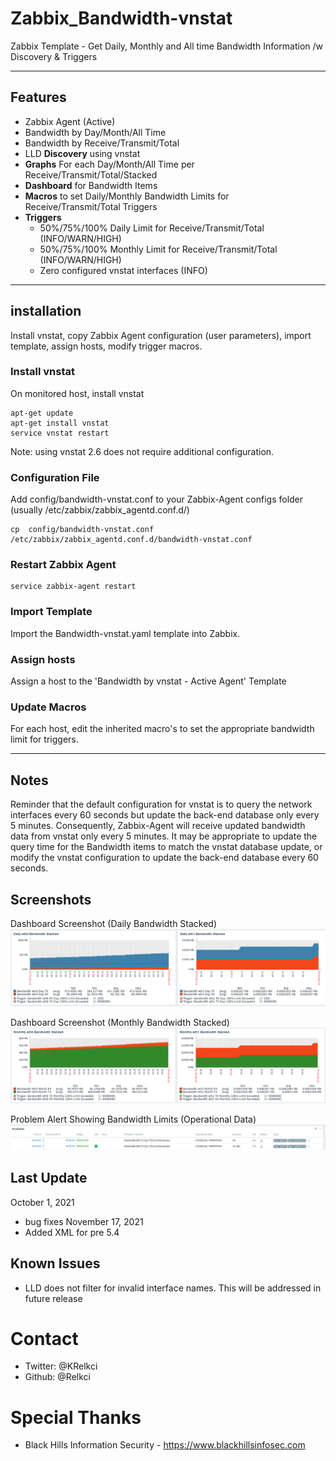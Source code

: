 # Zabbix_Bandwidth-vnstat
Zabbix Template - Get Daily, Monthly and All time Bandwidth Information /w Discovery & Triggers


-----------

## Features
- Zabbix Agent (Active)
- Bandwidth by Day/Month/All Time
- Bandwidth by Receive/Transmit/Total
- LLD **Discovery** using vnstat
- **Graphs** For each Day/Month/All Time per Receive/Transmit/Total/Stacked
- **Dashboard** for Bandwidth Items
- **Macros** to set Daily/Monthly Bandwidth Limits for Receive/Transmit/Total Triggers
- **Triggers**
  - 50%/75%/100% Daily Limit for Receive/Transmit/Total (INFO/WARN/HIGH)
  - 50%/75%/100% Monthly Limit for Receive/Transmit/Total (INFO/WARN/HIGH)
  - Zero configured vnstat interfaces (INFO)

----------------------


## installation
Install vnstat, copy Zabbix Agent configuration (user parameters), import template, assign hosts, modify trigger macros.


### Install vnstat
On monitored host, install vnstat
```
apt-get update
apt-get install vnstat
service vnstat restart
```
Note: using vnstat 2.6 does not require additional configuration.

### Configuration File
Add config/bandwidth-vnstat.conf to your Zabbix-Agent configs folder (usually  /etc/zabbix/zabbix_agentd.conf.d/)
```
cp  config/bandwidth-vnstat.conf /etc/zabbix/zabbix_agentd.conf.d/bandwidth-vnstat.conf
```

### Restart Zabbix Agent
```
service zabbix-agent restart
```

### Import Template
Import the Bandwidth-vnstat.yaml template into Zabbix.

### Assign hosts
Assign a host to the 'Bandwidth by vnstat - Active Agent' Template

### Update Macros
For each host, edit the inherited macro's to set the appropriate bandwidth limit for triggers.

--------------------


## Notes
Reminder that the default configuration for vnstat is to query the network interfaces every 60 seconds but update the back-end database only every 5 minutes.  Consequently, Zabbix-Agent will receive updated bandwidth data from vnstat only every 5 minutes.  It may be appropriate to update the query time for the Bandwidth items to match the vnstat database update, or modify the vnstat configuration to update the back-end database every 60 seconds.

## Screenshots
Dashboard Screenshot (Daily Bandwidth Stacked)
![](images/screenshot1.png)

Dashboard Screenshot (Monthly Bandwidth Stacked)
![](images/Screenshot2.png)

Problem Alert Showing Bandwidth Limits (Operational Data)
![](images/Screenshot3.png)

## Last Update
October 1, 2021
- bug fixes
November 17, 2021
- Added XML for pre 5.4

## Known Issues
- LLD does not filter for invalid interface names.  This will be addressed in future release

# Contact
- Twitter: @KRelkci
- Github: @Relkci

# Special Thanks
- Black Hills Information Security - https://www.blackhillsinfosec.com
